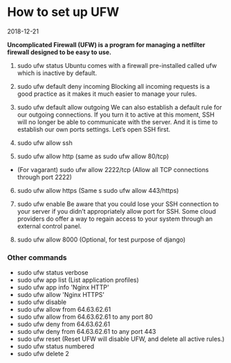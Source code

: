 # How to set up UFW
2018-12-21

**Uncomplicated Firewall (UFW) is a program for managing a netfilter firewall designed to be easy to use.**

1. sudo ufw status
Ubuntu comes with a firewall pre-installed called ufw which is inactive by default.

2. sudo ufw default deny incoming
Blocking all incoming requests is a good practice as it makes it much easier to manage your rules.

3. sudo ufw default allow outgoing
We can also establish a default rule for our outgoing connections.
If you turn it to active at this moment, SSH will no longer be able to communicate with the server. And it is time to establish our own ports settings. Let’s open SSH first.

4. sudo ufw allow ssh

5. sudo ufw allow http (same as sudo ufw allow 80/tcp)
* (For vagarant) sudo ufw allow 2222/tcp (Allow all TCP connections through port 2222)

6. sudo ufw allow https (Same s sudo ufw allow 443/https)

7. sudo ufw enable
Be aware that you could lose your SSH connection to your server if you didn’t appropriately allow port for SSH. Some cloud providers do offer a way to regain access to your system through an external control panel.

8. sudo ufw allow 8000 (Optional, for test purpose of django)

### Other commands
- sudo ufw status verbose
- sudo ufw app list (List application profiles)
- sudo ufw app info 'Nginx HTTP'
- sudo ufw allow 'Nginx HTTPS'
- sudo ufw disable
- sudo ufw allow from 64.63.62.61
- sudo ufw allow from 64.63.62.61 to any port 80
- sudo ufw deny from 64.63.62.61
- sudo ufw deny from 64.63.62.61 to any port 443
- sudo ufw reset (Reset UFW will disable UFW, and delete all active rules.)
- sudo ufw status numbered
- sudo ufw delete 2
